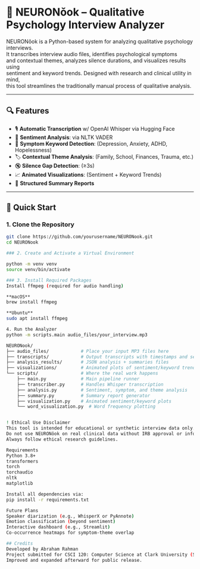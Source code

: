 # 🧠 NEURONǒok – Qualitative Psychology Interview Analyzer

NEURONǒok is a Python-based system for analyzing qualitative psychology interviews.  
It transcribes interview audio files, identifies psychological symptoms  
and contextual themes, analyzes silence durations, and visualizes results using  
sentiment and keyword trends. Designed with research and clinical utility in mind,  
this tool streamlines the traditionally manual process of qualitative analysis.

---

## 🔍 Features
- 🎙️ **Automatic Transcription** w/ OpenAI Whisper via Hugging Face  
- 💬 **Sentiment Analysis**: via NLTK VADER  
- 🧠 **Symptom Keyword Detection**: (Depression, Anxiety, ADHD, Hopelessness)  
- 🏷️ **Contextual Theme Analysis**: (Family, School, Finances, Trauma, etc.)  
- 🔇 **Silence Gap Detection**: (≥3s)  
- 📈 **Animated Visualizations**: (Sentiment + Keyword Trends)  
- 📝 **Structured Summary Reports**  

---

## 🚀 Quick Start

### 1. Clone the Repository
```bash
git clone https://github.com/yourusername/NEURONook.git
cd NEURONook

### 2. Create and Activate a Virtual Environment

python -m venv venv
source venv/bin/activate

### 3. Install Required Packages
Install ffmpeg (required for audio handling)

**macOS**
brew install ffmpeg

**Ubuntu**
sudo apt install ffmpeg

4. Run the Analyzer
python -m scripts.main audio_files/your_interview.mp3

NEURONook/
├── audio_files/            # Place your input MP3 files here
├── transcripts/            # Output transcripts with timestamps and sentiment
├── analysis_results/       # JSON analysis + summaries files
├── visualizations/         # Animated plots of sentiment/keyword trends
└── scripts/                # Where the real work happens
    ├── main.py             # Main pipeline runner
    ├── transcriber.py      # Handles Whisper transcription
    ├── analysis.py         # Sentiment, symptom, and theme analysis
    ├── summary.py          # Summary report generator
    ├── visualization.py    # Animated sentiment/keyword plots
    └── word_visualization.py  # Word frequency plotting


! Ethical Use Disclaimer
This tool is intended for educational or synthetic interview data only.
Do not use NEURONǒok on real clinical data without IRB approval or informed consent.
Always follow ethical research guidelines.

Requirements
Python 3.8+
transformers
torch
torchaudio
nltk
matplotlib

Install all dependencies via:
pip install -r requirements.txt

Future Plans
Speaker diarization (e.g., WhisperX or PyAnnote)
Emotion classification (beyond sentiment)
Interactive dashboard (e.g., Streamlit)
Co-occurrence heatmaps for symptom-theme overlap

## Credits
Developed by Abraham Rahman
Project submitted for CSCI 120: Computer Science at Clark University (Spring 2025)
Improved and expanded afterward for public release.

